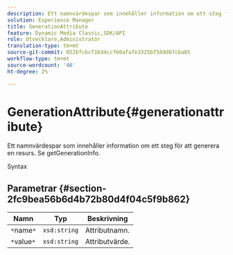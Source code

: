 ```yaml
---
description: Ett namnvärdespar som innehåller information om ett steg för att generera en resurs. Se getGenerationInfo.
solution: Experience Manager
title: GenerationAttribute
feature: Dynamic Media Classic,SDK/API
role: Utvecklare,Administratör
translation-type: tm+mt
source-git-commit: 052bfcbcf1bd4ccf60afa7e3325bf58dd07cba85
workflow-type: tm+mt
source-wordcount: '46'
ht-degree: 2%

---
```



# GenerationAttribute{#generationattribute}

Ett namnvärdespar som innehåller information om ett steg för att generera en resurs. Se getGenerationInfo.

Syntax

## Parametrar {#section-2fc9bea56b6d4b72b80d4f04c5f9b862}

| Namn | Typ | Beskrivning |
|---|---|---|
| `*`name`*` | `xsd:string` | Attributnamn. |
| `*`value`*` | `xsd:string` | Attributvärde. |

